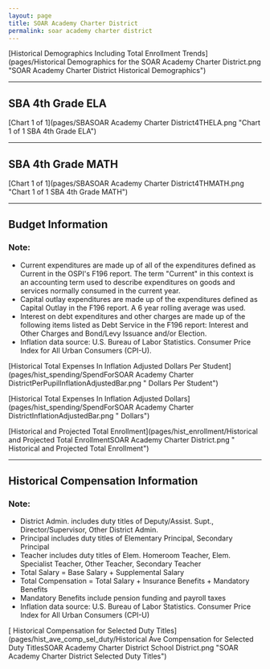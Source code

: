 ```yaml
---
layout: page
title: SOAR Academy Charter District
permalink: soar academy charter district
---
```



[Historical Demographics Including Total Enrollment Trends](pages/Historical Demographics for the SOAR Academy Charter District.png "SOAR Academy Charter District Historical Demographics")

___

## SBA 4th Grade ELA

[Chart 1 of 1](pages/SBASOAR Academy Charter District4THELA.png "Chart 1 of 1 SBA 4th Grade ELA")


___

## SBA 4th Grade MATH

[Chart 1 of 1](pages/SBASOAR Academy Charter District4THMATH.png "Chart 1 of 1 SBA 4th Grade MATH")


___

## Budget Information
### Note:
- Current expenditures are made up of all of the expenditures defined as Current in the OSPI's F196 report. The term "Current" in this context is an accounting term used to describe expenditures on goods and services normally consumed in the current year.
- Capital outlay expenditures are made up of the expenditures defined as Capital Outlay in the F196 report. A 6 year rolling average was used.
- Interest on debt expenditures and other charges are made up of the following items listed as Debt Service in the F196 report: Interest and Other Charges and Bond/Levy Issuance and/or Election.
- Inflation data source: U.S. Bureau of Labor Statistics. Consumer Price Index for All Urban Consumers (CPI-U).

[Historical Total Expenses In Inflation Adjusted Dollars Per Student](pages/hist_spending/SpendForSOAR Academy Charter DistrictPerPupilInflationAdjustedBar.png " Dollars Per Student")

[Historical Total Expenses In Inflation Adjusted Dollars](pages/hist_spending/SpendForSOAR Academy Charter DistrictInflationAdjustedBar.png " Dollars")

[Historical and Projected Total Enrollment](pages/hist_enrollment/Historical and Projected Total EnrollmentSOAR Academy Charter District.png " Historical and Projected Total Enrollment")


___

## Historical Compensation Information
### Note:
- District Admin. includes duty titles of Deputy/Assist. Supt., Director/Supervisor, Other District Admin.
- Principal includes duty titles of Elementary Principal, Secondary Principal
- Teacher includes duty titles of Elem. Homeroom Teacher, Elem. Specialist Teacher, Other Teacher, Secondary Teacher
- Total Salary = Base Salary + Supplemental Salary
- Total Compensation = Total Salary + Insurance Benefits + Mandatory Benefits
- Mandatory Benefits include pension funding and payroll taxes
- Inflation data source: U.S. Bureau of Labor Statistics. Consumer Price Index for All Urban Consumers (CPI-U)

[ Historical Compensation for Selected Duty Titles](pages/hist_ave_comp_sel_duty/Historical Ave Compensation for Selected Duty TitlesSOAR Academy Charter District School District.png "SOAR Academy Charter District Selected Duty Titles")


